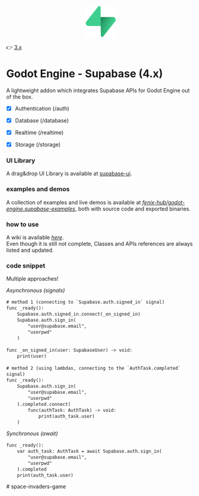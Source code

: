 <p align="center"><img src="addons/supabase/icon.svg" width="80px"/></p>

👉 [3.x](https://github.com/supabase-community/godot-engine.supabase/tree/main)

# Godot Engine - Supabase (4.x)
A lightweight addon which integrates Supabase APIs for Godot Engine out of the box.  

- [x] Authentication (/auth)
- [x] Database (/database)
- [x] Realtime (/realtime)
- [x] Storage (/storage)


### UI Library
A drag&drop UI Library is available at [supabase-ui](https://github.com/fenix-hub/godot-engine.supabase-ui).

### examples and demos
A collection of examples and live demos is available at [*fenix-hub/godot-engine.supabase-examples*](https://github.com/fenix-hub/godot-engine.supabase-examples), both with source code and exported binaries.  

### how to use
A wiki is available [*here*](https://github.com/fenix-hub/godot-engine.supabase/wiki).  
Even though it is still not complete, Classes and APIs references are always listed and updated.  

### code snippet
Multiple approaches!

*Asynchronous (signals)*
```gdscript
# method 1 (connecting to `Supabase.auth.signed_in` signal)
func _ready():
	Supabase.auth.signed_in.connect(_on_signed_in)
	Supabase.auth.sign_in(
		"user@supabase.email",
		"userpwd"
	)

func _on_signed_in(user: SupabaseUser) -> void:
	print(user)

# method 2 (using lambdas, connecting to the `AuthTask.completed` signal)
func _ready():
	Supabase.auth.sign_in(
		"user@supabase.email",
		"userpwd"
	).completed.connect(
		func(authTask: AuthTask) -> void:
			print(auth_task.user)
	)
```

*Synchronous (await)*
```gdscript
func _ready():
	var auth_task: AuthTask = await Supabase.auth.sign_in(
		"user@supabase.email",
		"userpwd"
	).completed
	print(auth_task.user)
```
#   s p a c e - i n v a d e r s - g a m e 
 
 